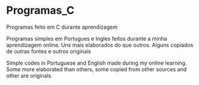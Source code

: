 # Programas_C
Programas feito em C durante aprendizagem


Programas simples em Portugues e Ingles feitos durante a minha aprendizagem online. Uns mais elaborados do que outros. Alguns copiados de outras fontes e outros originais

Simple codes in Portuguese and English made during my online learning. Some more elaborated than others, some copied from other sources and other are originals

